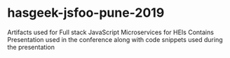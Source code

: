 # hasgeek-jsfoo-pune-2019
Artifacts used for Full stack JavaScript Microservices for HEIs
Contains Presentation used in the conference along with code snippets used during the presentation
